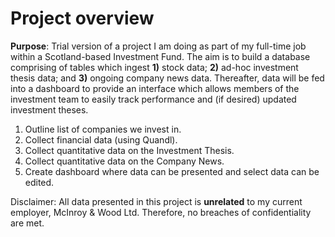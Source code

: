 # Project overview

**Purpose**: Trial version of a project I am doing as part of my full-time job within a Scotland-based Investment Fund. The aim is to build a database comprising of tables which ingest **1)** stock data; **2)** ad-hoc investment thesis data; and **3)** ongoing company news data. Thereafter, data will be fed into a dashboard to provide an interface which allows members of the investment team to easily track performance and (if desired) updated investment theses.

1. Outline list of companies we invest in.
2. Collect financial data (using Quandl).
3. Collect quantitative data on the Investment Thesis.
4. Collect quantitative data on the Company News.
5. Create dashboard where data can be presented and select data can be edited.

Disclaimer: All data presented in this project is **unrelated** to my current employer, McInroy & Wood Ltd. Therefore, no breaches of confidentiality are met.
